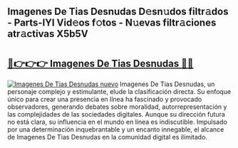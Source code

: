 ## Imagenes De Tias Desnudas D𝚎sn𝚞dos filtr𝚊dos - Parts-IYI Vid𝚎os f𝚘tos - N𝚞evas filtr𝚊ciones atr𝚊ctivas X5b5V

# <h2><a href="http://mbbnc0c.tromn.icu/?c=Imagenes+De+Tias+Desnudas">🔗👉👉👉 Imagenes De Tias Desnudas 🔗🔗</a></h2>

[![Imagenes De Tias Desnudas nuevo](https://i.imgur.com/pEAQMta.gif)](http://mbbnc0c.tromn.icu/?c=Imagenes+De+Tias+Desnudas)
Imagenes De Tias Desnudas, un personaje complejo y estimulante, elude la clasificación directa. Su enfoque único para crear una presencia en línea ha fascinado y provocado observadores, generando debates sobre moralidad, autorrepresentación y las complejidades de las sociedades digitales. Aunque su dirección futura no está clara, su influencia en el mundo en línea es indiscutible. Impulsado por una determinación inquebrantable y un encanto innegable, el alcance de Imagenes De Tias Desnudas en la comunidad digital es ilimitado.
